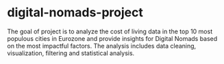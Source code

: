 # digital-nomads-project
The goal of project is to analyze the cost of living data in the top 10 most populous cities in Eurozone and provide insights for Digital Nomads based on the most impactful factors. The analysis includes data cleaning, visualization, filtering and statistical analysis.

